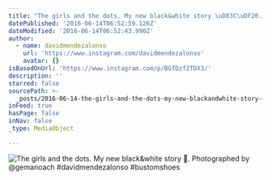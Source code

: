 ```yaml
---
title: "The girls and the dots. My new black&white story \uD83C\uDF20. Photographed by @gemanoach #davidmendezalonso #bustomshoes"
datePublished: '2016-06-14T06:52:59.126Z'
dateModified: '2016-06-14T06:52:43.990Z'
author:
  - name: davidmendezalonso
    url: 'https://www.instagram.com/davidmendezalonso'
    avatar: {}
isBasedOnUrl: 'https://www.instagram.com/p/BGfDzf2TDX3/'
description: ''
starred: false
sourcePath: >-
  _posts/2016-06-14-the-girls-and-the-dots-my-new-blackandwhite-story--photogr.md
inFeed: true
hasPage: false
inNav: false
_type: MediaObject

---
```

![The girls and the dots. My new black&white story . Photographed by @gemanoach #davidmendezalonso #bustomshoes](https://scontent.cdninstagram.com/t51.2885-15/s640x640/sh0.08/e35/13320241_964613586989042_633159065_n.jpg?ig_cache_key=MTI2OTc1MDM1Mjk3MTU3NjgyMw%3D%3D.2)